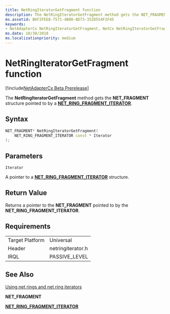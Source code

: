 ```yaml
---
title: NetRingIteratorGetFragment function
description: The NetRingIteratorGetFragment method gets the NET_FRAGMENT structure pointed to by a NET_RING_FRAGMENT_ITERATOR.
ms.assetid: B6F2FEE8-7571-4B00-8D73-352D554F2F45
keywords:
- NetAdapterCx NetRingIteratorGetFragment, NetCx NetRingIteratorGetFragment
ms.date: 10/30/2018
ms.localizationpriority: medium
---
```


# NetRingIteratorGetFragment function

[!include[NetAdapterCx Beta Prerelease](../netcx-beta-prerelease.md)]

The **NetRingIteratorGetFragment** method gets the **NET_FRAGMENT** structure pointed to by a [**NET_RING_FRAGMENT_ITERATOR**](net-ring-fragment-iterator.md).

## Syntax

```cpp
NET_FRAGMENT* NetRingIteratorGetFragment(
    NET_RING_FRAGMENT_ITERATOR const * Iterator
);
```

## Parameters

`Iterator`

A pointer to a [**NET_RING_FRAGMENT_ITERATOR**](net-ring-fragment-iterator.md) structure.

## Return Value

Returns a pointer to the **NET_FRAGMENT** pointed to by the **NET_RING_FRAGMENT_ITERATOR**.

## Requirements

|  |  |
| --- | --- |
| Target Platform | Universal |
| Header | netringiterator.h |
| IRQL | PASSIVE_LEVEL |

## See Also

[Using net rings and net ring iterators](using-net-rings-and-net-ring-iterators.md)

**NET_FRAGMENT**

[**NET_RING_FRAGMENT_ITERATOR**](net-ring-fragment-iterator.md)